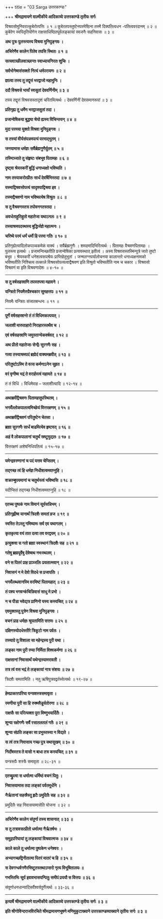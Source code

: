 +++
title = "03 Sarga उत्तरकाण्डः"

+++
**श्रीमद्रामायणे वाल्मीकीये आदिकाव्ये उत्तरकाण्डे तृतीयः सर्गः**

विश्रवसोमुनिवरात्कुबेरोत्पत्तिः ॥ १ ॥ कुबेरतपस्तुष्टेनपरमेष्ठिना तस्मै दिक्पतित्वधन -पतित्ववरदानम् ॥ २ ॥ कुबेरेण स्वपितृतियोगेन राक्षसाधिष्ठितपूर्वलङ्कायां स्वजनैः सहनिवासः ॥ ३ ॥

**अथ पुत्रः पुलस्त्यस्य विश्रवा मुनिपुङ्गवः ।**

**अचिरेणैव कालेन पितेव तपसि स्थितः ॥ १ ॥**

**सत्यवाञ्छीलवाञ्छान्तः स्वाध्यायनिरतः शुचिः ।**

**सर्वभोगेष्वसंसक्तो नित्यं धर्मपरायणः ॥ २ ॥**

**ज्ञात्वा तस्य तु तद्वृत्तं भरद्वाजो महामुनिः ।**

**ददौ विश्रवसे भार्यां स्वसुतां देववर्णिनीम् ॥ ३ ॥**

तस्य तद्वृत्तं विश्रवसस्तादृशं चरितमित्यर्थः । देववर्णिनीं देवसमानरूपां ॥ ३ ॥

**प्रतिगृह्य तु धर्मेण भरद्वाजसुतां तदा ।**

**प्रजान्वेषिकया बुद्ध्या श्रेयो ह्यस्य विचिन्तयन् ॥ ४ ॥**

**मुदा परमया युक्तो विश्रवा मुनिपुङ्गवः ।**

**स तस्यां वीर्यसंपन्नमपत्यं परमाद्भुतम् ।**

**जनयामास धर्मज्ञः सर्वैर्ब्रह्मगुणैर्युतम् ॥ ५ ॥**

**तस्मिञ्जाते तु संहृष्टः संबभूव पितामहः ॥ ६ ॥**

**दृष्ट्वा श्रेयस्करीं बुद्धिं धनाध्यक्षो भविष्यति ।**

**नाम तस्याकरोत्प्रीतः सार्धं देवर्षिभिस्तदा ॥ ७ ॥**

**यस्माद्विश्रवसोपत्यं सादृश्याद्विश्रवा इव ।**

**तस्माद्वैश्रवणो नाम भविष्यत्येष विश्रुतः ॥ ८ ॥**

**स तु वैश्रवणस्तत्र तपोवनगतस्तदा ।**

**अवर्धताहुतिहुतो महातेजा यथाऽनलः ॥ ९ ॥**

**तस्याश्रमपदस्थस्य बुद्धिर्जज्ञे महात्मनः ।**

**चरिष्ये परमं धर्मं धर्मो हि परमा गतिः ॥ १० ॥**

प्रतिगृह्येत्यादिलोकपञ्चकमेकं वाक्यं । सर्वैर्ब्रह्मगुणैः । शमदमादिभिरित्यर्थः । पितामहः वैश्रवणपितामहः । पुलस्त्य इत्यर्थः । प्रजामन्विच्छतीति प्रजान्वेषिका प्रत्ययस्थात् इतीत्वं । अस्य विश्रवसस्तस्मिन्पुत्रे जाते तुष्टो बभूव । श्रेयस्करीं धनेशत्वरूपश्रेयः प्राप्तिहेतुभूतां । जन्मलग्नपर्यालोचनया कालान्तरे धनाध्यक्षनामको भविष्यतीति निश्चित्य तत्काले विश्रवसोपत्यत्वाद्वैश्रवण इति विश्रुतो भविष्यतीति नाम च चकार । विश्रवसो विश्रवणं वा इति विश्रवणादेशः ॥ ४-१० ॥

****

**स तु वर्षसहस्राणि तपस्तप्त्वा महावने ।**

**यन्त्रितो नियमैरुग्रैश्चकार सुमहत्तपः ॥ ११ ॥**

नियमैः यन्त्रितः संजातबन्धनः ॥ ११ ॥

****

**पूर्णे वर्षसहस्रान्ते तं तं विधिमकल्पयत् ।**

**जलाशी मारुताहारो निराहारस्तथैव च ।**

**एवं वर्षसहस्राणि जमुस्तान्येकवर्षवत् ॥ १२ ॥**

**अथ प्रीतो महातेजाः सेन्द्रैः सुरगणैः सह ।**

**गत्वा तस्याश्रमपदं ब्रह्मेदं वाक्यमब्रवीत् ॥ १३ ॥**

**परितुष्टोऽस्मि ते वत्स कर्मणाऽनेन सुव्रत ।**

**वरं वृणीष्व भद्रं ते वरार्हस्त्वं महामते ॥ १४ ॥**

तं तं विधिं । विधिमेवाह – जलाशीत्यादि ॥ १२-१४ ॥

****

**अथाब्रवीद्वैश्रवणः पितामहसुपस्थितम् ।**

**भगवँल्लोकपालत्वमिच्छेयं वित्तरक्षणम् ॥ १५ ॥**

**अथाब्रवीद्वैश्रवणं परितुष्टेन चेतसा ।**

**ब्रह्मा सुरगणैः सार्धं बाढमित्येव हृष्टवत् ॥ १६ ॥**

**अहं वै लोकपालानां चतुर्थं स्रष्टुमुद्यतः ॥ १७ ॥**

वित्तरक्षणं अशेषनिधिपतित्वं ॥ १५-१७ ॥

****

**यमेन्द्रवरुणानां च पदं यत्तव चेप्सितम् ।**

**तद्गच्छ त्वं हि धर्मज्ञ निधीशत्वमवाप्नुहि ।**

**शक्राम्बुपयमानां च चतुर्थस्त्वं भविष्यसि ॥ १८ ॥**

यदीप्सितं तद्गच्छ निधीशत्वमवाप्नुहि ॥ १८ ॥

****

**एतच्च पुष्पकं नाम विमानं सूर्यसन्निभम् ।**

**प्रतिगृह्णीष्व यानार्थं त्रिदशैः समतां व्रज ॥ १९ ॥**

**स्वस्ति तेऽस्तु गमिष्यामः सर्व एव यथागतम् ।**

**कृतकृत्या वयं तात दत्वा तव वरद्वयम् ॥ २० ॥**

**इत्युक्त्वा स गतो ब्रह्मा स्वस्थानं त्रिदशैः सह ॥ २१ ॥**

**गतेषु ब्रह्मपूर्वेषु देवेष्वथ नभःस्थलम् ।**

**वने स पितरं प्राह प्राञ्जलिः प्रयतात्मवान् ॥ २२ ॥**

**निवासनं न मे देवो विदधे स प्रजापतिः ।**

**भगवँलब्धवानस्मि वरमिष्टं पितामहात् ॥ २३ ॥**

**तं पश्य भगवन्कंचिन्निवासं साधु मे प्रभो ।**

**न च पीडा भवेद्यत्र प्राणिनो यस्य कस्यचित् ॥ २४ ॥**

**एवमुक्तस्तु पुत्रेण विश्रवा मुनिपुङ्गवः ।**

**वचनं प्राह धर्मज्ञः श्रूयतामिति सत्तमः ॥ २५ ॥**

**दक्षिणस्योदधेस्तीरे त्रिकूटो नाम पर्वतः ।**

**तस्याग्रे तु विशाला सा महेन्द्रस्य पुरी यथा ।**

**लङ्का नाम पुरी रम्या निर्मिता विश्वकर्मणा ॥ २६ ॥**

**राक्षसानां निवासार्थं यथेन्द्रस्यामरावती ।**

**तत्र त्वं वस भद्रं ते लङ्कायां नात्र संशयः ॥ २७ ॥**

त्रिदशैः समतामिति । नतु ऋषिपुत्रवद्वर्तस्वेत्यर्थः ॥ १९-२७ ॥

****

**हेमप्राकारपरिघा यन्त्रशस्त्रसमावृता ।**

**रमणीया पुरी सा हि रुक्मवैडूर्यतोरणा ॥ २८ ॥**

**राक्षसैः सा परित्यक्ता पुरा विष्णुभयार्दितैः ।**

**शून्या रक्षोगणैः सर्वै रसातलतलं गतैः ॥ २९ ॥**

**शून्या संप्रति लङ्का सा प्रभुस्तस्या न विद्यते ।**

**स त्वं तत्र निवासाय गच्छ पुत्र यथासुखम् ॥ ३० ॥**

**निर्दोषस्तत्र ते वासो न बाधा तत्र कस्यचित् ॥ ३१ ॥**

यन्त्ररूपैः शस्त्रैः समावृता ॥ २८-३१ ॥

****

**एतच्छ्रुत्वा स धर्मात्मा धर्मिष्ठं वचनं पितुः ।**

**निवासयामास तदा लङ्कां पर्वतमूर्धनि ।**

**नैर्ऋतानां सहस्रैस्तु हृटैः प्रमुदितैः सह ॥ ३२ ॥**

प्रमुदितैः सह निवासयामासेति योजना ॥ ३२ ॥

****

**अचिरेणैव कालेन संपूर्णा तस्य शासनात् ॥ ३३ ॥**

**स तु तत्रावसत्प्रीतो धर्मात्मा नैर्ऋतर्षभः ।**

**समुद्रपरिघायां तु लङ्कायां विश्रवात्मजः ॥ ३४ ॥**

**काले काले तु धर्मात्मा पुष्पकेण धनेश्वरः ।**

**अभ्यागच्छद्विनीतात्मा पितरं मातरं च हि ॥ ३५ ॥**

**स देवगन्धर्वगणैरभिष्टुतस्तथाऽप्सरो नृत्य विभूषितालयः ॥**

**गभस्तिभिः सूर्य इवावभासयन्पितुः समीपं प्रययौ स वित्तपः ॥ ३६ ॥**

संपूर्णाधनधान्यादिसर्वैश्वर्यपूर्णेत्यर्थः ॥ ३३-३६ ॥

****

**इत्यार्षे श्रीमद्रामायणे वाल्मीकीये आदिकाव्ये उत्तरकाण्डे तृतीयः सर्गः ॥ ३ ॥**

**इति श्रीगोविन्दराजविरचिते श्रीमद्रामायणभूषणे मणिमुकुटाख्याने उत्तरकाण्डव्याख्याने तृतीयः सर्गः ॥ ३ ॥**
